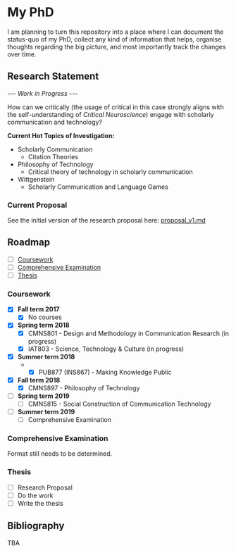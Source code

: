 # My PhD

I am planning to turn this repository into a place where I can document the status-quo of my PhD, collect any kind of information that helps, organise thoughts regarding the big picture, and most importantly track the changes over time.

## Research Statement

--- *Work in Progress* ---

How can we critically (the usage of critical in this case strongly aligns with the self-understanding of *Critical Neuroscience*) engage with scholarly communication and technology?

**Current Hot Topics of Investigation:**

- Scholarly Communication
    - Citation Theories
- Philosophy of Technology
    - Critical theory of technology in scholarly communication
- Wittgenstein
    - Scholarly Communication and Language Games

### Current Proposal

See the initial version of the research proposal here: [proposal_v1.md](/documents/proposal/proposal_v1.md)

## Roadmap

- [ ] [Coursework](#coursework)
- [ ] [Comprehensive Examination](#comprehensive-examination)
- [ ] [Thesis](#thesis)

### Coursework

- [x] **Fall term 2017**
    - [x] No courses
- [x] **Spring term 2018**
    - [x] CMNS801 - Design and Methodology in Communication Research (in progress)
    - [x] IAT803  - Science, Technology & Culture (in progress)
- [x] **Summer term 2018**
    - - [x] PUB877 (INS867) - Making Knowledge Public
- [x] **Fall term 2018**
    - [x] CMNS897 - Philosophy of Technology
- [ ] **Spring term 2019**
    - [ ] CMNS815 - Social Construction of Communication Technology
- [ ] **Summer term 2019**
    - [ ] Comprehensive Examination

### Comprehensive Examination

Format still needs to be determined.

### Thesis

- [ ] Research Proposal
- [ ] Do the work
- [ ] Write the thesis

## Bibliography

TBA
